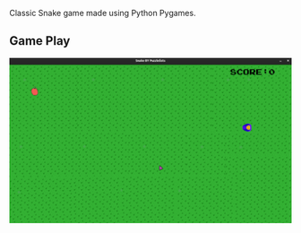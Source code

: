 Classic Snake game made using Python Pygames.
## Game Play

![](https://github.com/KrishnarajT/PuzzleLists/blob/main/documentation/screenshots/Snake.gif)
